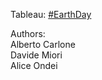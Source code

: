 Tableau: [#EarthDay](https://public.tableau.com/app/profile/alberto.carlone/viz/Earthday-ProgettoDMDVCarloneMioriOndei/Storia1)

Authors:  
Alberto Carlone  
Davide Miori  
Alice Ondei
